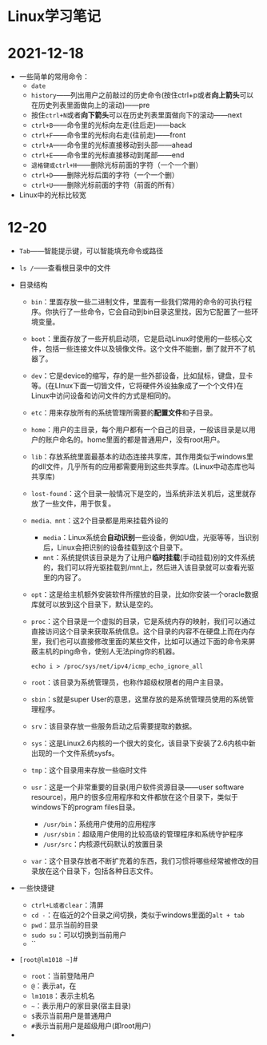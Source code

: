 # Linux学习笔记

# 2021-12-18

* 一些简单的常用命令：
  * `date`
  * `history`——列出用户之前敲过的历史命令(按住ctrl+p或者**向上箭头**可以在历史列表里面做向上的滚动)——pre
  * 按住`ctrl+N`或者**向下箭头**可以在历史列表里面做向下的滚动——next
  * `ctrl+B`——命令里的光标向左走(往后走)——back
  * `ctrl+F`——命令里的光标向右走(往前走)——front
  * `ctrl+A`——命令里的光标直接移动到头部——ahead
  * `ctrl+E`——命令里的光标直接移动到尾部——end
  * `退格键或ctrl+H`——删除光标前面的字符（一个一个删）
  * `ctrl+D`——删除光标后面的字符（一个一个删）
  * `ctrl+U`——删除光标前面的字符（前面的所有）
* Linux中的光标比较宽

# 12-20

* `Tab`——智能提示键，可以智能填充命令或路径

* `ls /`——查看根目录中的文件

* 目录结构
  * `bin`：里面存放一些二进制文件，里面有一些我们常用的命令的可执行程序。你执行了一些命令，它会自动到bin目录这里找，因为它配置了一些环境变量。

  * `boot`：里面存放了一些开机启动项，它是启动Linux时使用的一些核心文件，包括一些连接文件以及镜像文件。这个文件不能删，删了就开不了机器了。

  * `dev`：它是device的缩写，存的是一些外部设备，比如鼠标，键盘，显卡等。(在LInux下面一切皆文件，它将硬件外设抽象成了一个个文件)在Linux中访问设备和访问文件的方式是相同的。

  * `etc`：用来存放所有的系统管理所需要的**配置文件**和子目录。

  * `home`：用户的主目录，每个用户都有一个自己的目录，一般该目录是以用户的账户命名的。home里面的都是普通用户，没有root用户。

  * `lib`：存放系统里面最基本的动态连接共享库，其作用类似于windows里的dll文件，几乎所有的应用都需要用到这些共享库。(Linux中动态库也叫共享库)

  * `lost-found`：这个目录一般情况下是空的，当系统非法关机后，这里就存放了一些文件，用于恢复。

  * `media、mnt`：这2个目录都是用来挂载外设的

    * `media`：Linux系统会**自动识别**一些设备，例如U盘，光驱等等，当识别后，Linux会把识别的设备挂载到这个目录下。
    * `mnt`：系统提供该目录是为了让用户**临时挂载**(手动挂载)别的文件系统的，我们可以将光驱挂载到/mnt上，然后进入该目录就可以查看光驱里的内容了。

  * `opt`：这是给主机额外安装软件所摆放的目录，比如你安装一个oracle数据库就可以放到这个目录下，默认是空的。

  * `proc`：这个目录是一个虚拟的目录，它是系统内存的映射，我们可以通过直接访问这个目录来获取系统信息。这个目录的内容不在硬盘上而在内存里，我们也可以直接修改里面的某些文件，比如可以通过下面的命令来屏蔽主机的ping命令，使别人无法ping你的机器。

    ~~~
    echo i > /proc/sys/net/ipv4/icmp_echo_ignore_all
    ~~~

  * `root`：该目录为系统管理员，也称作超级权限者的用户主目录。

  * `sbin`：s就是super User的意思，这里存放的是系统管理员使用的系统管理程序。

  * `srv`：该目录存放一些服务启动之后需要提取的数据。

  * `sys`：这是Linux2.6内核的一个很大的变化，该目录下安装了2.6内核中新出现的一个文件系统sysfs。

  * `tmp`：这个目录用来存放一些临时文件

  * `usr`：这是一个非常重要的目录(用户软件资源目录——user software resource)，用户的很多应用程序和文件都放在这个目录下，类似于windows下的program files目录。

    * `/usr/bin`：系统用户使用的应用程序
    * `/usr/sbin`：超级用户使用的比较高级的管理程序和系统守护程序
    * `/usr/src`：内核源代码默认的放置目录

  * `var`：这个目录存放者不断扩充着的东西，我们习惯将哪些经常被修改的目录放在这个目录下，包括各种日志文件。

* 一些快捷键

  * `ctrl+L或者clear`：清屏
  * `cd -`：在临近的2个目录之间切换，类似于windows里面的`alt + tab`
  * `pwd`：显示当前的目录
  * `sudo su`：可以切换到当前用户
  * ``

* `[root@lm1018 ~]`#
  * `root`：当前登陆用户
  * `@`：表示at，在
  * `lm1018`：表示主机名
  * `~`：表示用户的家目录(宿主目录)
  * `$`表示当前用户是普通用户
  * `#`表示当前用户是超级用户(即root用户)
* 